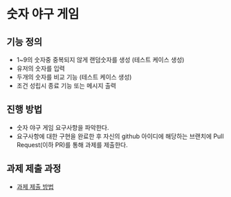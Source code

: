 # 숫자 야구 게임

## 기능 정의
* 1~9의 숫자중 중복되지 않게 랜덤숫자를 생성 (테스트 케이스 생성)
* 유저의 숫자를 입력
* 두개의 숫자를 비교 기능 (테스트 케이스 생성)
* 조건 성립시 종료 기능 또는 메시지 출력

## 진행 방법
* 숫자 야구 게임 요구사항을 파악한다.
* 요구사항에 대한 구현을 완료한 후 자신의 github 아이디에 해당하는 브랜치에 Pull Request(이하 PR)를 통해 과제를 제출한다.

## 과제 제출 과정
* [과제 제출 방법](https://github.com/next-step/nextstep-docs/tree/master/precourse)
